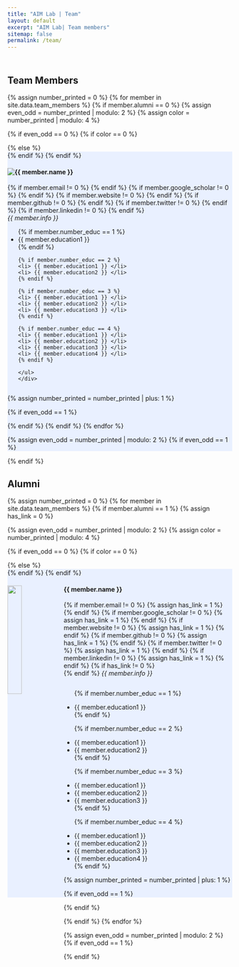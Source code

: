 ```yaml
---
title: "AIM Lab | Team"
layout: default
excerpt: "AIM Lab| Team members"
sitemap: false
permalink: /team/
---
```

<div id="gridid" class="col-sm-12">
<h2 class="project-header" style="padding-top: 24px;">Team Members</h2>

{% assign number_printed = 0 %}
{% for member in site.data.team_members %}
{% if member.alumni == 0 %}
{% assign even_odd = number_printed | modulo: 2 %}
{% assign color = number_printed | modulo: 4 %}

{% if even_odd == 0 %}
 {% if color == 0 %}
  <div class="row team-row">
  {% else %}
  <div class="row team-row" style="background-color: #e9f0ff;">
  {% endif %}
{% endif %}

<div class="col-half">
  <div>
      <img src="{{ site.url }}{{ site.baseurl }}/assets/teampic/{{ member.photo }}" class="img-responsive" style="float: left" />
      <h4>{{ member.name }}</h4>
      {% if member.email != 0 %}
      <a href="{{ member.email }}"> <i class="far fa-envelope icon"></i></a>
      {% endif %}
      {% if member.google_scholar != 0 %}
      <a href="{{ member.google_scholar }}/"> <i class="fa fa-graduation-cap icon"></i></a>
      {% endif %}
      {% if member.website != 0 %}
      <a href="{{ member.website }}"> <i class="fas fa-link icon"></i></a>
      {% endif %}
      {% if member.github != 0 %}
      <a href="{{ member.github }}/"> <i class="fab fa-github-alt icon"></i></a>
      {% endif %}
      {% if member.twitter != 0 %}
      <a href="{{ member.twitter }}/"> <i class="fa fa-twitter icon"></i></a>
      {% endif %}
      {% if member.linkedin != 0 %}
      <a href="{{ member.linkedin }}/"> <i class="fab fa-linkedin-in icon"></i></a>
      {% endif %}
      <br>
      <i>{{ member.info }}<br></i>
      <ul style="overflow: hidden">
    {% if member.number_educ == 1 %}
    <li> {{ member.education1 }} </li>
    {% endif %}
    
    {% if member.number_educ == 2 %}
    <li> {{ member.education1 }} </li>
    <li> {{ member.education2 }} </li>
    {% endif %}
    
    {% if member.number_educ == 3 %}
    <li> {{ member.education1 }} </li>
    <li> {{ member.education2 }} </li>
    <li> {{ member.education3 }} </li>
    {% endif %}
    
    {% if member.number_educ == 4 %}
    <li> {{ member.education1 }} </li>
    <li> {{ member.education2 }} </li>
    <li> {{ member.education3 }} </li>
    <li> {{ member.education4 }} </li>
    {% endif %}
    
    </ul>
    </div>
  </div>

{% assign number_printed = number_printed | plus: 1 %}

{% if even_odd == 1 %}
</div>
{% endif %}
{% endif %}
{% endfor %}

{% assign even_odd = number_printed | modulo: 2 %}
{% if even_odd == 1 %}
</div>
{% endif %}


<h2 class="project-header">Alumni</h2>

{% assign number_printed = 0 %}
{% for member in site.data.team_members %}
{% if member.alumni == 1 %}
{% assign has_link = 0 %}

{% assign even_odd = number_printed | modulo: 2 %}
{% assign color = number_printed | modulo: 4 %}

{% if even_odd == 0 %}
{% if color == 0 %}
<div class="row team-row">
{% else %}
<div class="row team-row" style="background-color: #e9f0ff;">
{% endif %}
{% endif %}

  <div class="col-half">
<div>
  <img src="{{ site.url }}{{ site.baseurl }}/assets/teampic/{{ member.photo }}" class="img-responsive" width="25%" style="float: left" />
  <h4>{{ member.name }}</h4>
  {% if member.email != 0 %}
  <a href="{{ member.email }}"> <i class="far fa-envelope icon"></i></a>
  {% assign has_link = 1 %}
  {% endif %}
  {% if member.google_scholar != 0 %}
  <a href="{{ member.google_scholar }}/"> <i class="ai ai-google-scholar ai-3x icon"></i></a>
  {% assign has_link = 1 %}
  {% endif %}
  {% if member.website != 0 %}
  <a href="{{ member.website }}/"> <i class="fas fa-link icon"></i></a>
  {% assign has_link = 1 %}
  {% endif %}
  {% if member.github != 0 %}
  <a href="{{ member.github }}/"> <i class="fab fa-github-alt icon"></i></a>
  {% assign has_link = 1 %}
  {% endif %}
  {% if member.twitter != 0 %}
  <a href="{{ member.twitter }}/"> <i class="fa fa-twitter icon"></i></a>
  {% assign has_link = 1 %}
  {% endif %}
  {% if member.linkedin != 0 %}
  <a href="{{ member.linkedin }}/"> <i class="fab fa-linkedin-in icon"></i></a>
  {% assign has_link = 1 %}
  {% endif %}
  {% if has_link != 0 %}
  <br>
  {% endif %}
  <i>{{ member.info }}<br></i>
  <ul style="overflow: hidden">
  
  {% if member.number_educ == 1 %}
  <li> {{ member.education1 }} </li>
  {% endif %}
  
  {% if member.number_educ == 2 %}
  <li> {{ member.education1 }} </li>
  <li> {{ member.education2 }} </li>
  {% endif %}
  
  {% if member.number_educ == 3 %}
  <li> {{ member.education1 }} </li>
  <li> {{ member.education2 }} </li>
  <li> {{ member.education3 }} </li>
  {% endif %}
  
  {% if member.number_educ == 4 %}
  <li> {{ member.education1 }} </li>
  <li> {{ member.education2 }} </li>
  <li> {{ member.education3 }} </li>
  <li> {{ member.education4 }} </li>
  {% endif %}
  
  </ul>
  </div>
</div>

{% assign number_printed = number_printed | plus: 1 %}

{% if even_odd == 1 %}
</div>
{% endif %}

{% endif %}
{% endfor %}

{% assign even_odd = number_printed | modulo: 2 %}
{% if even_odd == 1 %}
</div>
{% endif %}

<br />
</div>